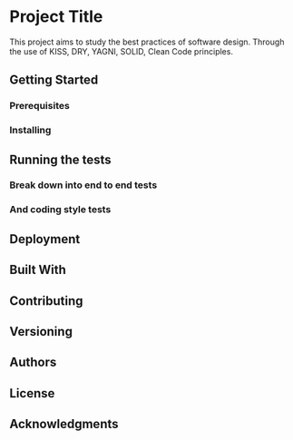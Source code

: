 # Project Title

This project aims to study the best practices of software design. 
Through the use of KISS, DRY, YAGNI, SOLID, Clean Code principles.

## Getting Started



### Prerequisites





### Installing



## Running the tests



### Break down into end to end tests



### And coding style tests




## Deployment



## Built With



## Contributing



## Versioning



## Authors


## License


## Acknowledgments


